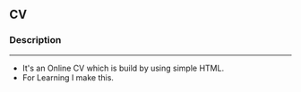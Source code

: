 ## CV

### Description

<hr/>

- It's an Online CV which is build by using simple HTML.
- For Learning I make this.
